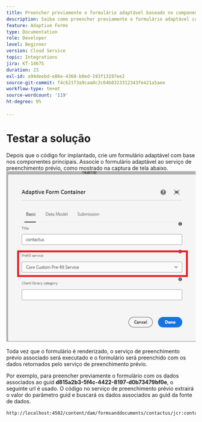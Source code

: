 ```yaml
---
title: Preencher previamente o formulário adaptável baseado no componente principal
description: Saiba como preencher previamente o formulário adaptável com dados
feature: Adaptive Forms
type: Documentation
role: Developer
level: Beginner
version: Cloud Service
topic: Integrations
jira: KT-14675
duration: 23
exl-id: a94deebd-e86e-4360-b0ed-193f13197ee2
source-git-commit: f4c621f3a9caa8c2c64b8323312343fe421a5aee
workflow-type: tm+mt
source-wordcount: '119'
ht-degree: 0%

---
```


# Testar a solução

Depois que o código for implantado, crie um formulário adaptável com base nos componentes principais. Associe o formulário adaptável ao serviço de preenchimento prévio, como mostrado na captura de tela abaixo.
![serviço de preenchimento](assets/pre-fill-service.png)

Toda vez que o formulário é renderizado, o serviço de preenchimento prévio associado será executado e o formulário será preenchido com os dados retornados pelo serviço de preenchimento prévio.

Por exemplo, para preencher previamente o formulário com os dados associados ao guid **d815a2b3-5f4c-4422-8197-d0b73479bf0e**, o seguinte url é usado.
O código no serviço de preenchimento prévio extrairá o valor do parâmetro guid e buscará os dados associados ao guid da fonte de dados.

```html
http://localhost:4502/content/dam/formsanddocuments/contactus/jcr:content?wcmmode=disabled&guid=d815a2b3-5f4c-4422-8197-d0b73479bf0e
```
